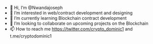 - 👋 Hi, I’m @Nwandajoseph
- 👀 I’m interested in web/contract development and designing
- 🌱 I’m currently learning Blockchain contract development
- 💞️ I’m looking to collaborate on upcoming projects on the Blockchain
- 📫 How to reach me https://twitter.com/crypto_dominic1 and t.me/cryptodominic1

<!---
Nwandajoseph/Nwandajoseph is a ✨ special ✨ repository because its `README.md` (this file) appears on your GitHub profile.
You can click the Preview link to take a look at your changes.
--->
